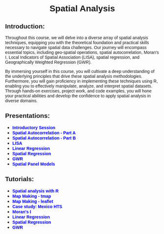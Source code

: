 <style>
@import url('https://fonts.googleapis.com/css2?family=Optima&display=swap');
</style>

<style>
@import url('https://fonts.googleapis.com/css2?family=Montserrat&display=swap');
</style>

<h1 style="text-align: center; font-family: 'Montserrat', sans-serif; font-weight: bold;">Spatial Analysis</h1>

<h2 style="font-family: 'Montserrat', sans-serif; font-weight: bold;">Introduction:</h2>
<p style="font-family: 'Optima', sans-serif;">
Throughout this course, we will delve into a diverse array of spatial analysis techniques, equipping you with the theoretical foundation and practical skills necessary to navigate spatial data challenges. Our journey will encompass essential topics, including geo-spatial operations, spatial autocorrelation, Moran's I, Local Indicators of Spatial Association (LISA), spatial regression, and Geographically Weighted Regression (GWR).
</p>

<p style="font-family: 'Optima', sans-serif;">
By immersing yourself in this course, you will cultivate a deep understanding of the underlying principles that drive these spatial analysis methodologies. Furthermore, you will gain proficiency in implementing these techniques using R, enabling you to effectively manipulate, analyze, and interpret spatial datasets. Through hands-on exercises, project work, and code examples, you will hone your practical abilities and develop the confidence to apply spatial analysis in diverse domains.
</p>

<h2 style="font-family: 'Montserrat', sans-serif; font-weight: bold;">Presentations:</h2>

<ul>
  <li>
    <a href="https://github.com/orlando-sabogal/SpatialAnalysis_2023/blob/gh-pages/Presentations/00_Introduction.pdf" style="font-family: 'Optima', sans-serif; color: #0000ff; text-decoration: none;" onmouseover="this.style.fontSize='110%'; this.style.color='#00008b';" onmouseout="this.style.fontSize='100%'; this.style.color='#0000ff';"><strong>Introductory Session</strong></a>
  </li>
  <li>
    <a href="https://github.com/orlando-sabogal/SpatialAnalysis_2023/blob/gh-pages/Presentations/01_SpatialAutocorrelation_Part_A.pdf" style="font-family: 'Optima', sans-serif; color: #0000ff; text-decoration: none;" onmouseover="this.style.fontSize='110%'; this.style.color='#00008b';" onmouseout="this.style.fontSize='100%'; this.style.color='#0000ff';"><strong>Spatial Autocorrelation - Part A</strong></a>
  </li>
  <li>
    <a href="https://github.com/orlando-sabogal/SpatialAnalysis_2023/blob/gh-pages/Presentations/01_SpatialAutocorrelation_Part_B.pdf" style="font-family: 'Optima', sans-serif; color: #0000ff; text-decoration: none;" onmouseover="this.style.fontSize='110%'; this.style.color='#00008b';" onmouseout="this.style.fontSize='100%'; this.style.color='#0000ff';"><strong>Spatial Autocorrelation - Part B</strong></a>
  </li>
  <li>
    <a href="https://github.com/orlando-sabogal/SpatialAnalysis_2023/blob/gh-pages/Presentations/02_LISA.pdf" style="font-family: 'Optima', sans-serif; color: #0000ff; text-decoration: none;" onmouseover="this.style.fontSize='110%'; this.style.color='#00008b';" onmouseout="this.style.fontSize='100%'; this.style.color='#0000ff';"><strong>LISA</strong></a>
  </li>
  <li>
    <a href="https://github.com/orlando-sabogal/SpatialAnalysis_2023/blob/gh-pages/Presentations/03_LinearRegression.pdf" style="font-family: 'Optima', sans-serif; color: #0000ff; text-decoration: none;" onmouseover="this.style.fontSize='110%'; this.style.color='#00008b';" onmouseout="this.style.fontSize='100%'; this.style.color='#0000ff';"><strong>Linear Regression</strong></a>
  </li>
  <li>
    <a href="https://github.com/orlando-sabogal/SpatialAnalysis_2023/blob/gh-pages/Presentations/04_SpatialRegression.pdf" style="font-family: 'Optima', sans-serif; color: #0000ff; text-decoration: none;" onmouseover="this.style.fontSize='110%'; this.style.color='#00008b';" onmouseout="this.style.fontSize='100%'; this.style.color='#0000ff';"><strong>Spatial Regression</strong></a>
  </li>
  <li>
    <a href="https://github.com/orlando-sabogal/SpatialAnalysis_2023/blob/gh-pages/Presentations/05_GWR.pdf" style="font-family: 'Optima', sans-serif; color: #0000ff; text-decoration: none;" onmouseover="this.style.fontSize='110%'; this.style.color='#00008b';" onmouseout="this.style.fontSize='100%'; this.style.color='#0000ff';"><strong>GWR</strong></a>
  </li>
  <li>
    <a href="https://github.com/orlando-sabogal/SpatialAnalysis_2023/blob/gh-pages/Presentations/06_SpatialPaneModels.pdf" style="font-family: 'Optima', sans-serif; color: #0000ff; text-decoration: none;" onmouseover="this.style.fontSize='110%'; this.style.color='#00008b';" onmouseout="this.style.fontSize='100%'; this.style.color='#0000ff';"><strong>Spatial Panel Models</strong></a>
  </li>
</ul>


<h2 style="font-family: 'Montserrat', sans-serif; font-weight: bold;">Tutorials:</h2>

<ul>
  <li>
    <a href="https://orlando-sabogal.github.io/SpatialAnalysis_2023/Tutorials/02_R_Spatial/SpatialAnalysWithR.nb.html" style="font-family: 'Optima', sans-serif; color: #0000ff; text-decoration: none;" onmouseover="this.style.fontSize='110%'; this.style.color='#00008b';" onmouseout="this.style.fontSize='100%'; this.style.color='#0000ff';"><strong>Spatial analysis with R</strong></a>
  </li>
  <li>
    <a href="https://orlando-sabogal.github.io/SpatialAnalysis_2023/Tutorials/03_MapMaking/Tutorial_tmaps.nb.html" style="font-family: 'Optima', sans-serif; color: #0000ff; text-decoration: none;" onmouseover="this.style.fontSize='110%'; this.style.color='#00008b';" onmouseout="this.style.fontSize='100%'; this.style.color='#0000ff';"><strong>Map Making - tmap</strong></a>
  </li>
  <li>
    <a href="https://orlando-sabogal.github.io/SpatialAnalysis_2023/Tutorials/03_MapMaking/Tutorial_leaflet.nb.html" style="font-family: 'Optima', sans-serif; color: #0000ff; text-decoration: none;" onmouseover="this.style.fontSize='110%'; this.style.color='#00008b';" onmouseout="this.style.fontSize='100%'; this.style.color='#0000ff';"><strong>Map Making - leaflet</strong></a>
  </li>
  <li>
    <a href="https://orlando-sabogal.github.io/SpatialAnalysis_2023/Tutorials/04_MexicoCity_HTS/Data%20Wrangling.nb.html" style="font-family: 'Optima', sans-serif; color: #0000ff; text-decoration: none;" onmouseover="this.style.fontSize='110%'; this.style.color='#00008b';" onmouseout="this.style.fontSize='100%'; this.style.color='#0000ff';"><strong>Case study: Mexico HTS</strong></a>
  </li>
  <li>
    <a href="https://orlando-sabogal.github.io/SpatialAnalysis_2023/Tutorials/05_MoransI/MoransI.nb.html" style="font-family: 'Optima', sans-serif; color: #0000ff; text-decoration: none;" onmouseover="this.style.fontSize='110%'; this.style.color='#00008b';" onmouseout="this.style.fontSize='100%'; this.style.color='#0000ff';"><strong>Moran's I</strong></a>
  </li>
  <li>
    <a href="#" style="font-family: 'Optima', sans-serif; color: #0000ff; text-decoration: none;" onmouseover="this.style.fontSize='110%'; this.style.color='#00008b';" onmouseout="this.style.fontSize='100%'; this.style.color='#0000ff';"><strong>Linear Regression</strong></a>
  </li>
  <li>
    <a href="https://orlando-sabogal.github.io/SpatialAnalysis_2023/Tutorials/07_SpatialRegression/SpatialRegression.nb.html" style="font-family: 'Optima', sans-serif; color: #0000ff; text-decoration: none;" onmouseover="this.style.fontSize='110%'; this.style.color='#00008b';" onmouseout="this.style.fontSize='100%'; this.style.color='#0000ff';"><strong>Spatial Regression</strong></a>
  </li>
  <li>
    <a href="https://orlando-sabogal.github.io/SpatialAnalysis_2023/Tutorials/08_GWR/GWR.nb.html" style="font-family: 'Optima', sans-serif; color: #0000ff; text-decoration: none;" onmouseover="this.style.fontSize='110%'; this.style.color='#00008b';" onmouseout="this.style.fontSize='100%'; this.style.color='#0000ff';"><strong>GWR</strong></a>
  </li>
</ul>
